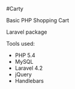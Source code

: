 #Carty

Basic PHP Shopping Cart

Laravel package

Tools used:

*   PHP 5.4
*   MySQL
*   Laravel 4.2
*   jQuery
*   Handlebars
